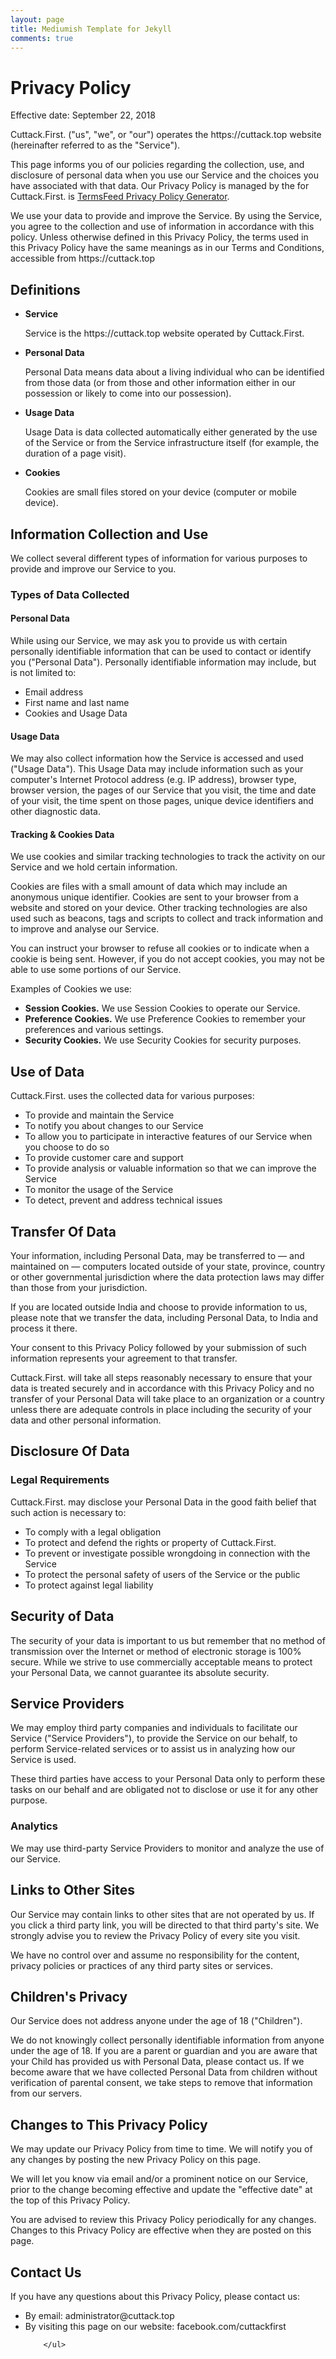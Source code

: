```yaml
---
layout: page
title: Mediumish Template for Jekyll
comments: true
---
```


<h1>Privacy Policy</h1>


<p>Effective date: September 22, 2018</p>


<p>Cuttack.First. ("us", "we", or "our") operates the https://cuttack.top website (hereinafter referred to as the "Service").</p>

<p>This page informs you of our policies regarding the collection, use, and disclosure of personal data when you use our Service and the choices you have associated with that data. Our Privacy Policy is managed by the  for Cuttack.First. is <a href="https://termsfeed.com/privacy-policy/generator/">TermsFeed Privacy Policy Generator</a>.</p>

<p>We use your data to provide and improve the Service. By using the Service, you agree to the collection and use of information in accordance with this policy. Unless otherwise defined in this Privacy Policy, the terms used in this Privacy Policy have the same meanings as in our Terms and Conditions, accessible from https://cuttack.top</p>

<h2>Definitions</h2>
<ul>
    <li>
        <p><strong>Service</strong></p>
                <p>Service is the https://cuttack.top website operated by Cuttack.First.</p>
            </li>
    <li>
        <p><strong>Personal Data</strong></p>
        <p>Personal Data means data about a living individual who can be identified from those data (or from those and other information either in our possession or likely to come into our possession).</p>
    </li>
    <li>
        <p><strong>Usage Data</strong></p>
        <p>Usage Data is data collected automatically either generated by the use of the Service or from the Service infrastructure itself (for example, the duration of a page visit).</p>
    </li>
    <li>
        <p><strong>Cookies</strong></p>
        <p>Cookies are small files stored on your device (computer or mobile device).</p>
    </li>
</ul>

<h2>Information Collection and Use</h2>
<p>We collect several different types of information for various purposes to provide and improve our Service to you.</p>

<h3>Types of Data Collected</h3>

<h4>Personal Data</h4>
<p>While using our Service, we may ask you to provide us with certain personally identifiable information that can be used to contact or identify you ("Personal Data"). Personally identifiable information may include, but is not limited to:</p>

<ul>
<li>Email address</li><li>First name and last name</li><li>Cookies and Usage Data</li>
</ul>

<h4>Usage Data</h4>

<p>We may also collect information how the Service is accessed and used ("Usage Data"). This Usage Data may include information such as your computer's Internet Protocol address (e.g. IP address), browser type, browser version, the pages of our Service that you visit, the time and date of your visit, the time spent on those pages, unique device identifiers and other diagnostic data.</p>

<h4>Tracking &amp; Cookies Data</h4>
<p>We use cookies and similar tracking technologies to track the activity on our Service and we hold certain information.</p>
<p>Cookies are files with a small amount of data which may include an anonymous unique identifier. Cookies are sent to your browser from a website and stored on your device. Other tracking technologies are also used such as beacons, tags and scripts to collect and track information and to improve and analyse our Service.</p>
<p>You can instruct your browser to refuse all cookies or to indicate when a cookie is being sent. However, if you do not accept cookies, you may not be able to use some portions of our Service.</p>
<p>Examples of Cookies we use:</p>
<ul>
    <li><strong>Session Cookies.</strong> We use Session Cookies to operate our Service.</li>
    <li><strong>Preference Cookies.</strong> We use Preference Cookies to remember your preferences and various settings.</li>
    <li><strong>Security Cookies.</strong> We use Security Cookies for security purposes.</li>
</ul>

<h2>Use of Data</h2>

<p>Cuttack.First. uses the collected data for various purposes:</p>    
<ul>
    <li>To provide and maintain the Service</li>
    <li>To notify you about changes to our Service</li>
    <li>To allow you to participate in interactive features of our Service when you choose to do so</li>
    <li>To provide customer care and support</li>
    <li>To provide analysis or valuable information so that we can improve the Service</li>
    <li>To monitor the usage of the Service</li>
    <li>To detect, prevent and address technical issues</li>
</ul>

<h2>Transfer Of Data</h2>
<p>Your information, including Personal Data, may be transferred to — and maintained on — computers located outside of your state, province, country or other governmental jurisdiction where the data protection laws may differ than those from your jurisdiction.</p>
<p>If you are located outside India and choose to provide information to us, please note that we transfer the data, including Personal Data, to India and process it there.</p>
<p>Your consent to this Privacy Policy followed by your submission of such information represents your agreement to that transfer.</p>
<p>Cuttack.First. will take all steps reasonably necessary to ensure that your data is treated securely and in accordance with this Privacy Policy and no transfer of your Personal Data will take place to an organization or a country unless there are adequate controls in place including the security of your data and other personal information.</p>

<h2>Disclosure Of Data</h2>

<h3>Legal Requirements</h3>
<p>Cuttack.First. may disclose your Personal Data in the good faith belief that such action is necessary to:</p>
<ul>
    <li>To comply with a legal obligation</li>
    <li>To protect and defend the rights or property of Cuttack.First.</li>
    <li>To prevent or investigate possible wrongdoing in connection with the Service</li>
    <li>To protect the personal safety of users of the Service or the public</li>
    <li>To protect against legal liability</li>
</ul>

<h2>Security of Data</h2>
<p>The security of your data is important to us but remember that no method of transmission over the Internet or method of electronic storage is 100% secure. While we strive to use commercially acceptable means to protect your Personal Data, we cannot guarantee its absolute security.</p>

<h2>Service Providers</h2>
<p>We may employ third party companies and individuals to facilitate our Service ("Service Providers"), to provide the Service on our behalf, to perform Service-related services or to assist us in analyzing how our Service is used.</p>
<p>These third parties have access to your Personal Data only to perform these tasks on our behalf and are obligated not to disclose or use it for any other purpose.</p>

<h3>Analytics</h3>
<p>We may use third-party Service Providers to monitor and analyze the use of our Service.</p>    
<ul>
        </ul>



<h2>Links to Other Sites</h2>
<p>Our Service may contain links to other sites that are not operated by us. If you click a third party link, you will be directed to that third party's site. We strongly advise you to review the Privacy Policy of every site you visit.</p>
<p>We have no control over and assume no responsibility for the content, privacy policies or practices of any third party sites or services.</p>


<h2>Children's Privacy</h2>
<p>Our Service does not address anyone under the age of 18 ("Children").</p>
<p>We do not knowingly collect personally identifiable information from anyone under the age of 18. If you are a parent or guardian and you are aware that your Child has provided us with Personal Data, please contact us. If we become aware that we have collected Personal Data from children without verification of parental consent, we take steps to remove that information from our servers.</p>


<h2>Changes to This Privacy Policy</h2>
<p>We may update our Privacy Policy from time to time. We will notify you of any changes by posting the new Privacy Policy on this page.</p>
<p>We will let you know via email and/or a prominent notice on our Service, prior to the change becoming effective and update the "effective date" at the top of this Privacy Policy.</p>
<p>You are advised to review this Privacy Policy periodically for any changes. Changes to this Privacy Policy are effective when they are posted on this page.</p>


<h2>Contact Us</h2>
<p>If you have any questions about this Privacy Policy, please contact us:</p>
<ul>
        <li>By email: administrator@cuttack.top</li>
            <li>By visiting this page on our website: facebook.com/cuttackfirst</li>

        </ul>
